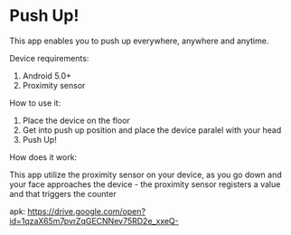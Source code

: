 # Push Up!
 
 This app enables you to push up everywhere, anywhere and anytime.
 
 Device requirements:
 
 1) Android 5.0+
 2) Proximity sensor
 
 How to use it:
 1) Place the device on the floor
 2) Get into push up position and place the device paralel with your head
 3) Push Up!
 
 How does it work:
 
 This app utilize the proximity sensor on your device, as you go down and your face approaches the device -
 the proximity sensor registers a value and that triggers the counter
 
 apk: https://drive.google.com/open?id=1qzaX65m7pvrZqGECNNev75RD2e_xxeQ-
